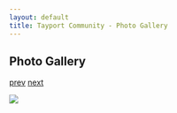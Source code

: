 ```yaml
---
layout: default
title: Tayport Community - Photo Gallery
---
```

## Photo Gallery

[prev](http://tayport.org.uk/photo/242) [next](http://tayport.org.uk/photo/244)

![ ](http://tayport.org.uk/media/243.jpg " ")

